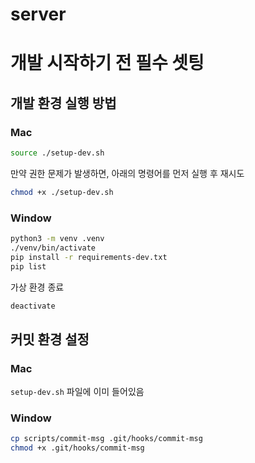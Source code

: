 # server

# 개발 시작하기 전 필수 셋팅
## 개발 환경 실행 방법
### Mac
```bash
source ./setup-dev.sh
```

만약 권한 문제가 발생하면, 아래의 명령어를 먼저 실행 후 재시도
```bash
chmod +x ./setup-dev.sh
```

### Window
```bash
python3 -m venv .venv
./venv/bin/activate
pip install -r requirements-dev.txt
pip list
```

가상 환경 종료
```bash
deactivate
```

## 커밋 환경 설정
### Mac
`setup-dev.sh` 파일에 이미 들어있음

### Window
```bash
cp scripts/commit-msg .git/hooks/commit-msg
chmod +x .git/hooks/commit-msg
```